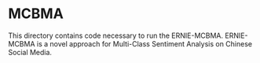 # MCBMA
This directory contains code necessary to run the ERNIE-MCBMA.  ERNIE-MCBMA is a novel approach for Multi-Class Sentiment Analysis on Chinese Social Media.
